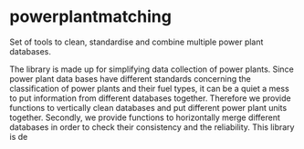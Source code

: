 # powerplantmatching
Set of tools to clean, standardise and  combine multiple power plant databases.

The library is made up for simplifying data collection of power plants. Since power plant data bases have different standards concerning the classification of power plants and their fuel types, it can be a quiet a mess to put information from different databases together. Therefore we provide functions to vertically clean databases and put different power plant units together. Secondly, we provide functions to horizontally merge different databases in order to check their consistency and the reliability. 
This library is de    